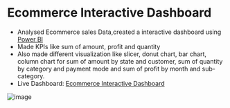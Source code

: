 # Ecommerce Interactive Dashboard
- Analysed Ecommerce sales Data,created a interactive dashboard using [Power BI](https://github.com/parijat792/Ecommerce_Interactive_Dashboard/blob/main/Madhav%20Ecommerce%20Sales%20Dashboard.pbix)
- Made KPIs like sum of amount, profit and quantity
- Also made different visualization like slicer, donut chart, bar chart, column chart for sum of amount by state and customer, sum of quantity by category and payment mode and sum of profit by month and sub-category.
- Live Dashboard: [Ecommerce Interactive Dashboard](https://app.powerbi.com/view?r=eyJrIjoiMDVkMWE3YTctMmIxOS00MzAyLTg2NGItMjA3NTY1MmVmODZhIiwidCI6ImM2ZTU0OWIzLTVmNDUtNDAzMi1hYWU5LWQ0MjQ0ZGM1YjJjNCJ9)

![image](https://github.com/user-attachments/assets/6315ba4f-b1c1-4bd1-b3e4-903bb89df148)

